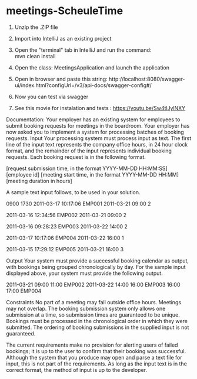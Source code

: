# meetings-ScheuleTime

1) Unzip the .ZIP file  

2) Import into IntelliJ as an existing project

3) Open the "terminal" tab in IntelliJ and run the command:     
    mvn clean install   

4) Open the class: MeetingsApplication and launch the application  

5) Open in browser and paste this string: 
    http://localhost:8080/swagger-ui/index.html?configUrl=/v3/api-docs/swagger-config#/  

6) Now you can test via swagger  
     
7) See this movie for instalation and tests :   https://youtu.be/Sw4tlJylNXY 


Documentation:
Your employer has an existing system for employees to submit booking requests for meetings in the
boardroom. Your employer has now asked you to implement a system for processing batches of
booking requests.
Input
Your processing system must process input as text. The first 
line of the input text represents the
company office hours, in 24 hour clock format, and the remainder of 
the input represents individual
booking requests. Each booking request is in the following format.

[request submission time, in the format YYYY-MM-DD HH:MM:SS] [employee id]
[meeting start time, in the format YYYY-MM-DD HH:MM] [meeting duration in hours]

A sample text input follows, to be used in your solution.


0900 1730
2011-03-17 10:17:06 EMP001
2011-03-21 09:00 2

2011-03-16 12:34:56 EMP002
2011-03-21 09:00 2

2011-03-16 09:28:23 EMP003
2011-03-22 14:00 2

2011-03-17 10:17:06 EMP004
2011-03-22 16:00 1

2011-03-15 17:29:12 EMP005
2011-03-21 16:00 3

Output
Your system must provide a successful booking calendar as output, with bookings being grouped
chronologically by day. For the sample input displayed above, your system must provide the following
output.

2011-03-21
09:00 11:00 EMP002
2011-03-22
14:00 16:00 EMP003
16:00 17:00 EMP004

Constraints
No part of a meeting may fall outside office hours.
Meetings may not overlap.
The booking submission system only allows one submission at a time, so submission times
are guaranteed to be unique.
Bookings must be processed in the chronological order in which they were submitted.
The ordering of booking submissions in the supplied input is not guaranteed.


The current requirements make no provision for alerting users of failed bookings; it is up to
the user to confirm that their booking was successful.
Although the system that you produce may open and parse a text file for input, this is not part
of the requirements. As long as the input text is in the correct format, the method of input is up
to the developer.
  
